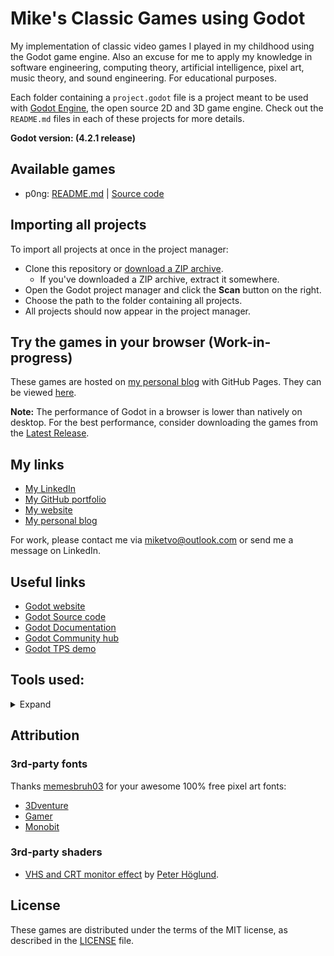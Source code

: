 # Mike's Classic Games using Godot

My implementation of classic video games I played in my childhood using the Godot game engine. Also an excuse for me to apply my knowledge in software engineering, computing theory, artificial intelligence, pixel art, music theory, and sound engineering. For educational purposes.

Each folder containing a `project.godot` file is a project meant to be used with [Godot Engine](https://godotengine.org), the open source 2D and 3D game engine. Check out the `README.md` files in each of these projects for more details.

**Godot version: (4.2.1 release)**

## Available games

- p0ng: [README.md](p0ng/README.md) | [Source code](https://github.com/miketvo/classic-games-godot/tree/main/p0ng)

## Importing all projects

To import all projects at once in the project manager:

- Clone this repository or [download a ZIP archive](https://github.com/miketvo/classic-games-godot/archive/main.zip).
  - If you've downloaded a ZIP archive, extract it somewhere.
- Open the Godot project manager and click the **Scan** button on the right.
- Choose the path to the folder containing all projects.
- All projects should now appear in the project manager.

## Try the games in your browser (Work-in-progress)

These games are hosted on [my personal blog](http://miketvo.github.io) with GitHub Pages. They can be viewed [here](https://miketvo.github.io/classic-games-godot/).

**Note:** The performance of Godot in a browser is lower than natively on desktop. For the best performance, consider downloading the games from the [Latest Release](https://github.com/miketvo/classic-games-godot/releases/latest/).

## My links

- [My LinkedIn](https://www.linkedin.com/in/miketvo/)
- [My GitHub portfolio](https://github.com/miketvo)
- [My website](https://miketvo.com)
- [My personal blog](http://miketvo.github.io)

For work, please contact me via [miketvo@outlook.com](mailto:miketvo@outlook.com) or send me a message on LinkedIn.

## Useful links

- [Godot website](https://godotengine.org)
- [Godot Source code](https://github.com/godotengine/godot)
- [Godot Documentation](http://docs.godotengine.org)
- [Godot Community hub](https://godotengine.org/community)
- [Godot TPS demo](https://github.com/godotengine/tps-demo)

## Tools used:

<details>
<summary>Expand</summary>

### Programming

- Godot Engine
- Visual Studio Code
- NeoVim

### Art

- Aseprite
- Clip Studio Paint
- Adobe Creative Suite

### Audio

- StudioOne
- FamiStudio
- Audacity
- Novation LaunchKeyMini
- Zoom H1n
- Zoom G1Xon
- Behringer U-Phoria UM2

### Others

- Notion (Project Management)
- draw.io (Diagrams)
- Microsoft Office Suite (General Documentation)

</details>

## Attribution

### 3rd-party fonts

Thanks [memesbruh03](https://www.dafont.com/profile.php?user=926808) for your awesome 100% free pixel art fonts:

- [3Dventure](https://www.dafont.com/3dventure.font)
- [Gamer](https://www.dafont.com/gamer-2.font)
- [Monobit](https://www.dafont.com/monobit.font)

### 3rd-party shaders

- [VHS and CRT monitor effect](https://godotshaders.com/shader/vhs-and-crt-monitor-effect/) by [Peter Höglund](https://godotshaders.com/author/pend00/).

## License

These games are distributed under the terms of the MIT license, as described in the [LICENSE](LICENSE) file.
